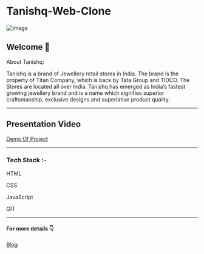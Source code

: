 <h1>Tanishq-Web-Clone</h1>

![image](https://user-images.githubusercontent.com/76393496/146675665-f4939b2b-bb86-4db7-9a62-f95361e25a7c.png)


<h2>Welcome 👋</h2>


About Tanishq:


Tanishq is a brand of Jewellery retail stores in India. The brand is the property of Titan Company, which is back by Tata Group and TIDCO. The Stores are located all over India. Tanishq has emerged as India’s fastest growing jewellery brand and is a name which signifies superior craftsmanship, exclusive designs and superlative product quality.

<hr>
<h2>Presentation Video </h2>
<a href="https://drive.google.com/drive/u/1/folders/1t4MarC3zG7Anf_R7elFdvChIvL28TiHf"<a>Demo Of Project</a>
<hr>
<h3>Tech Stack :- </h3>

HTML

CSS

JavaScript

GIT


<hr>

<h4>For more details 👇</h4>


<a href="https://medium.com/@riyachatterjee403/cloning-tanishq-in-less-than-7-days-using-just-html-css-javascript-8f0ea753e466">Blog</a>
